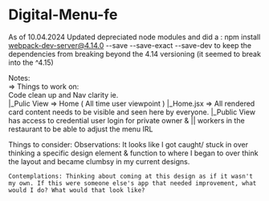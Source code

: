 # Digital-Menu-fe

As of 10.04.2024
Updated depreciated node modules and did a :
  npm install webpack-dev-server@4.14.0 --save --save-exact --save-dev
  to keep the dependencies from breaking beyond the 4.14 versioning (it seemed to break into the ^4.15)

Notes:  
=> Things to work on:  
    Code clean up and Nav clarity
    ie.  
    |_Pulic View => Home ( All time user viewpoint )
      |_Home.jsx => All rendered card content needs to be visible and seen here by everyone.
    |_Public View has access to credential user login for private owner & || workers in the restaurant to be able to adjust the menu IRL

  Things to consider:
    Observations: It looks like I got caught/ stuck in over thinking a specific design element & function to where I began to over think the layout and became clumbsy in my current designs.

    Contemplations: Thinking about coming at this design as if it wasn't my own. If this were someone else's app that needed improvement, what would I do? What would that look like?  
      
